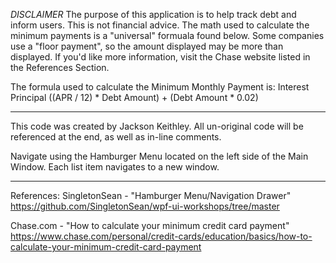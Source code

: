 *DISCLAIMER*
The purpose of this application is to help track debt and inform users. This is not financial advice. 
The math used to calculate the minimum payments is a "universal" formuala found below. Some companies use a "floor payment", so the amount displayed may be more than displayed. 
If you'd like more information, visit the Chase website listed in the References Section.

The formula used to calculate the Minimum Monthly Payment is: 
	Interest		 Principal
((APR / 12) * Debt Amount) + (Debt Amount * 0.02)

------------------

This code was created by Jackson Keithley. All un-original code will be referenced at the end, as well as in-line comments.

Navigate using the Hamburger Menu located on the left side of the Main Window. Each list item navigates to a new window.

------------------

References:
SingletonSean - "Hamburger Menu/Navigation Drawer" 
https://github.com/SingletonSean/wpf-ui-workshops/tree/master

Chase.com - "How to calculate your minimum credit card payment"
https://www.chase.com/personal/credit-cards/education/basics/how-to-calculate-your-minimum-credit-card-payment



